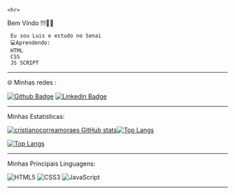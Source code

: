     <hr>
Bem Vindo !!!🙋‍♂️

     Eu sou Luis e estudo no Senai 
     💻Aprendendo:
     HTML 
     CSS 
     JS SCRIPT 
     
   <hr>
 🌐 Minhas redes : 
  
[![Github Badge](https://img.shields.io/badge/-Github-000?style=flat-square&logo=Github&logoColor=white&link=https://github.com/Lu-queir0z)](https://github.com/Lu-queir0z) [![Linkedin Badge](https://img.shields.io/badge/-LinkedIn-blue?style=flat-square&logo=Linkedin&logoColor=white&link=https://www.linkedin.com/in/cristianocorreademoraes/)](https://www.linkedin.com/in/cristianocorreademoraes/)
 
   <hr>
   
   Minhas Estatisticas:

   [![cristianocorreamoraes GitHub stats](https://github-readme-stats.vercel.app/api?username=cristianocorreamoraes&theme=cobalt)](https://github.com/cristianocorreamoraes/github-readme-stats)[![Top Langs](https://github-readme-stats.vercel.app/api/top-langs/?username=Lu-queir0z&layout=compact)](https://github.com/Lu-queir0z/github-readme-stats)
   
   <!--[![Lu_queir0z GitHub stats](https://github-readme-stats.vercel.app/api?username=Lu_queir0z)](https://github.com/Lu_queir0z/github-readme-stats)-->
   [![Top Langs](https://github-readme-stats.vercel.app/api/top-langs/?username=Lu-queir0z&layout=compact)](https://github.com/Lu-queir0z/github-readme-stats)

   <hr>
Minhas Principais Linguagens:

![HTML5](https://img.shields.io/badge/html5-%23E34F26.svg?style=for-the-badge&logo=html5&logoColor=white)  ![CSS3](https://img.shields.io/badge/css3-%231572B6.svg?style=for-the-badge&logo=css3&logoColor=white)  ![JavaScript](https://img.shields.io/badge/javascript-%23323330.svg?style=for-the-badge&logo=javascript&logoColor=%23F7DF1E)

<hr>
